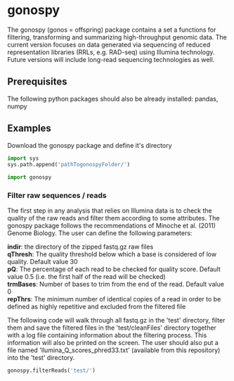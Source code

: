 # gonospy

The gonospy (gonos = offspring) package contains a set a functions for filtering, transforming and summarizing high-throughput genomic data. The current version focuses on
data generated via sequencing of reduced representation libraries (RRLs, e.g. RAD-seq) using Illumina technology. Future versions will include long-read sequencing technologies as well.

## Prerequisites
The following python packages should also be already installed:
pandas, numpy

## Examples

Download the gonospy package and define it's directory
```python
import sys 
sys.path.append('pathTogonospyFolder/')

import gonospy
```

### Filter raw sequences / reads
The first step in any analysis that relies on Illumina data is to check the quality of the raw reads and filter them according to some attributes. The gonospy package follows the
recommendations of Minoche et al. (2011) Genome Biology. The user can define the following parameters:

**indir**: the directory of the zipped fastq.gz raw files  
**qThresh**: The quality threshold below which a base is considered of low quality. Default value 30  
**pQ**: The percentage of each read to be checked for quality score. Default value 0.5 (i.e. the first half of the read will be checked)  
**trmBases**: Number of bases to trim from the end of the read. Default value 0  
**repThrs**: The minimum number of identical copies of a read in order to be defined as highly repetitive and excluded from the filtered file  

The following code will walk through all fastq.gz in the 'test' directory, filter them and save the filtered files in the 'test/cleanFiles' directory together with
a log file containing information about the filtering process. This information will also be printed on the screen. The user should also put a file named 'llumina_Q_scores_phred33.txt' (available from this repository) into the 'test' directory.

```python
gonospy.filterReads('test/')
```

